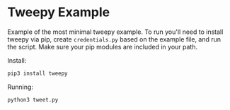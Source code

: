# Tweepy Example

Example of the most minimal tweepy example. To run you'll need to install tweepy via pip, create `credentials.py` based on the example file, and run the script. Make sure your pip modules are included in your path.

Install:
```bash
pip3 install tweepy
```

Running:
```bash
python3 tweet.py
```
